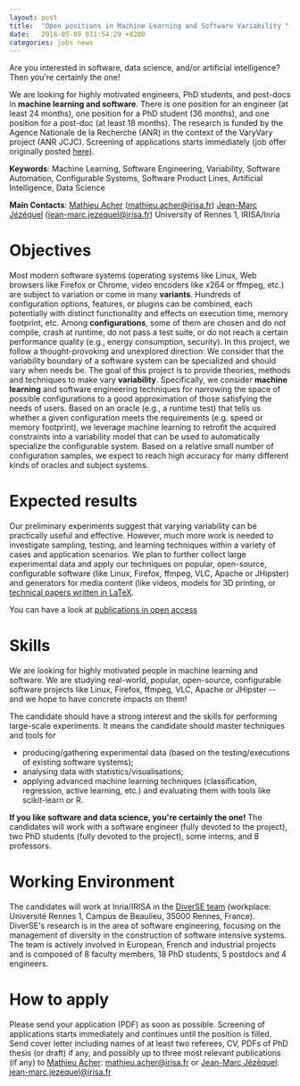 ```yaml
---
layout: post
title:  "Open positions in Machine Learning and Software Variability "
date:   2018-05-09 011:54:29 +0200
categories: jobs news
---
```


Are you interested in software, data science, and/or artificial intelligence? Then you're certainly the one!

We are looking for highly motivated engineers, PhD students, and post-docs in **machine learning and software**.
There is one position for an engineer (at least 24 months), one position for a PhD student (36 months), and one position for a post-doc (at least 18 months).
The research is funded by the Agence Nationale de la Recherche (ANR) in the context of the VaryVary project (ANR JCJC). Screening of applications starts immediately (job offer originally posted [here](https://docs.google.com/document/d/1Vr8HByYefWDRDdVeMtToXtpauFwcxxQeXLZtsX7T1UI/edit?usp=sharing)).

**Keywords**: Machine Learning, Software Engineering, Variability, Software Automation, Configurable Systems, Software Product Lines, Artificial Intelligence, Data Science

**Main Contacts**: [Mathieu Acher](https://www.mathieuacher.com) (mathieu.acher@irisa.fr) [Jean-Marc Jézéquel](https://people.irisa.fr/Jean-Marc.Jezequel/) (jean-marc.jezequel@irisa.fr) University of Rennes 1, IRISA/Inria


# Objectives
Most modern software systems (operating systems like Linux, Web browsers like Firefox or
Chrome, video encoders like x264 or ffmpeg, etc.) are subject to variation or come in many **variants**. Hundreds of configuration options, features, or plugins can be combined, each potentially with distinct functionality and effects on execution time, memory footprint, etc. Among **configurations**, some of them are chosen and do not compile, crash at runtime, do not pass a test suite, or do not reach a certain performance quality (e.g., energy consumption, security).
In this project, we follow a thought-provoking and unexplored direction: We consider
that the variability boundary of a software system can be specialized and should vary when
needs be. The goal of this project is to provide theories, methods and techniques to make
vary **variability**.
Specifically, we consider **machine learning** and software engineering techniques for
narrowing the space of possible configurations to a good approximation of those satisfying
the needs of users. Based on an oracle (e.g., a runtime test) that tells us whether a given configuration meets the requirements (e.g. speed or memory footprint), we leverage machine learning to retrofit the acquired constraints into a variability model that can be used to automatically specialize the configurable system. Based on a relative small number of configuration samples, we expect to reach high accuracy for many different kinds of oracles and subject systems.

# Expected results

Our preliminary experiments suggest that varying variability can be practically useful and
effective. However, much more work is needed to investigate sampling, testing, and learning
techniques within a variety of cases and application scenarios.
We plan to further collect large experimental data and apply our techniques on popular,
open-source, configurable software (like Linux, Firefox, ffmpeg, VLC, Apache or JHipster)
and generators for media content (like videos, models for 3D printing, or [technical papers
written in LaTeX](https://github.com/FAMILIAR-project/varylatex).

You can have a look at [publications in open access](/publications/)

# Skills
We are looking for highly motivated people in machine learning and software.
We are studying real-world, popular, open-source, configurable software projects like Linux, Firefox, ffmpeg, VLC, Apache or JHipster -- and we hope to have concrete impacts on them!

The candidate should have a strong interest and the skills for performing large-scale experiments. It means the candidate should master techniques and tools for
 * producing/gathering experimental data (based on the testing/executions of existing software systems);
 * analysing data with statistics/visualisations;
 * applying advanced machine learning techniques (classification, regression, active learning, etc.) and evaluating them with tools like scikit-learn or R.    

**If you like software and data science, you're certainly the one!**
The candidates will work with a software engineer (fully devoted to the project), two PhD students (fully devoted to the project), some interns, and 8 professors.  

# Working Environment
The candidates will work at Inria/IRISA in the [DiverSE team](https://diverse.irisa.fr) (workplace: Université Rennes 1, Campus de Beaulieu, 35000 Rennes, France).
DiverSE's research is in the area of software engineering, focusing on the management of diversity in the construction of software intensive systems.
The team is actively involved in European, French and industrial projects and is composed of 8 faculty members, 18 PhD students, 5 postdocs and 4 engineers.

# How to apply
Please send your application (PDF) as soon as possible. Screening of applications starts immediately and continues until the position is filled. Send cover letter including names of at least two referees, CV, PDFs of PhD thesis (or draft) if any, and possibly up to three most relevant publications (if any) to [Mathieu Acher](https://www.mathieuacher.com): mathieu.acher@irisa.fr or [Jean-Marc Jézéquel](https://people.irisa.fr/Jean-Marc.Jezequel/): jean-marc.jezequel@irisa.fr

